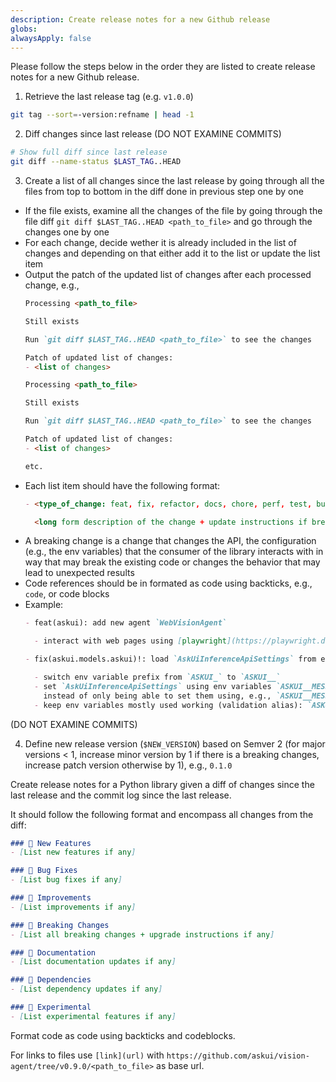 ```yaml
---
description: Create release notes for a new Github release
globs:
alwaysApply: false
---
```


Please follow the steps below in the order they are listed to create release notes for a new Github release.

1. Retrieve the last release tag (e.g. `v1.0.0`)
  ```bash
  git tag --sort=-version:refname | head -1
  ```

2. Diff changes since last release (DO NOT EXAMINE COMMITS)
  ```bash
  # Show full diff since last release
  git diff --name-status $LAST_TAG..HEAD
  ```

3. Create a list of all changes since the last release by going through all the files from top to bottom in the diff done in previous step one by one
  - If the file exists, examine all the changes of the file by going through the file diff `git diff $LAST_TAG..HEAD <path_to_file>` and go through the changes one by one
  - For each change, decide wether it is already included in the list of changes and depending on that
    either add it to the list or update the list item
  - Output the patch of the updated list of changes after each processed change, e.g.,
    ```markdown
    Processing <path_to_file>

    Still exists

    Run `git diff $LAST_TAG..HEAD <path_to_file>` to see the changes

    Patch of updated list of changes:
    - <list of changes>

    Processing <path_to_file>

    Still exists

    Run `git diff $LAST_TAG..HEAD <path_to_file>` to see the changes

    Patch of updated list of changes:
    - <list of changes>

    etc.
    ```
  - Each list item should have the following format:
    ```markdown
    - <type_of_change: feat, fix, refactor, docs, chore, perf, test, build, ci, other>(<module of if outside `src`, the path or omit>)<"!" if breaking change>: <summary of description in imperative mood>

      <long form description of the change + update instructions if breaking change>
    ```
  - A breaking change is a change that changes the API, the configuration (e.g., the env variables) that the consumer of the library interacts with in way that may break the existing code or changes the behavior that may lead to unexpected results
  - Code references should be in formated as code using backticks, e.g., `code`, or code blocks
  - Example:
    ```markdown
    - feat(askui): add new agent `WebVisionAgent`

      - interact with web pages using [playwright](https://playwright.dev/)

    - fix(askui.models.askui)!: load `AskUiInferenceApiSettings` from environment

      - switch env variable prefix from `ASKUI_` to `ASKUI__`
      - set `AskUiInferenceApiSettings` using env variables `ASKUI__MESSAGES__MODEL`, `ASKUI__MESSAGES__BETAS` etc. (exploded settings)
        instead of only being able to set them using, e.g., `ASKUI__MESSAGES` (as json string)
      - keep env variables mostly used working (validation alias): `ASKUI_TOKEN`, `ASKUI_WORKSPACE_ID`, `ASKUI_INFERENCE_ENDPOINT`
    ```

  (DO NOT EXAMINE COMMITS)

4. Define new release version (`$NEW_VERSION`) based on Semver 2 (for major versions < 1, increase minor version by 1 if there is a breaking changes, increase patch version otherwise by 1), e.g., `0.1.0`



Create release notes for a Python library given a diff of changes since the last release and the commit log since the last release.

It should follow the following format and encompass all changes from the diff:
```markdown
### 🚀 New Features
- [List new features if any]

### 🐞 Bug Fixes
- [List bug fixes if any]

### 🔧 Improvements
- [List improvements if any]

### 🚨 Breaking Changes
- [List all breaking changes + upgrade instructions if any]

### 📜 Documentation
- [List documentation updates if any]

### 🔄 Dependencies
- [List dependency updates if any]

### 🧪 Experimental
- [List experimental features if any]
```

Format code as code using backticks and codeblocks.

For links to files use `[link](url)` with `https://github.com/askui/vision-agent/tree/v0.9.0/<path_to_file>` as base url.








